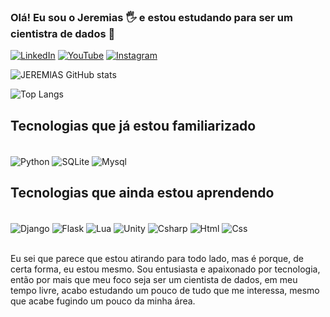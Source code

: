 ### Olá! Eu sou o Jeremias 🖐️ e estou estudando para ser um cientistra de dados 🤖

[![LinkedIn](https://img.shields.io/badge/LinkedIn-0077B5?style=for-the-badge&logo=linkedin&logoColor=white)](https://www.linkedin.com/in/pedro-jeremias-07b156265/)
[![YouTube](https://img.shields.io/badge/YouTube-FF0000?style=for-the-badge&logo=youtube&logoColor=white)](https://www.youtube.com/channel/UCOyUUdOlvgASPpJMT4LHSGA)
[![Instagram](https://img.shields.io/badge/Instagram-E4405F?style=for-the-badge&logo=instagram&logoColor=white)](https://www.youtube.com/watch?v=dQw4w9WgXcQ)


![JEREMlAS GitHub stats](https://github-readme-stats.vercel.app/api?username=JEREMlAS&show_icons=true&theme=radical)

![Top Langs](https://github-readme-stats.vercel.app/api/top-langs/?username=JEREMlAS&layout=compact)

## Tecnologias que já estou familiarizado

<div style="display: inline_block"><br/>
 <img align="center", alt="Python" src="https://img.shields.io/badge/Python-3776AB?style=for-the-badge&logo=python&logoColor=white" />
 <img align="center", alt="SQLite" src="https://img.shields.io/badge/SQLite-07405E?style=for-the-badge&logo=sqlite&logoColor=white" />
 <img align="center", alt="Mysql" src="https://img.shields.io/badge/MySQL-00000F?style=for-the-badge&logo=mysql&logoColor=white" />
</div>

## Tecnologias que ainda estou aprendendo

<div style="display: inline_block"><br/>
 <img align="center", alt="Django" src="https://img.shields.io/badge/Django-092E20?style=for-the-badge&logo=django&logoColor=white" />
 <img align="center", alt="Flask" src="https://img.shields.io/badge/Flask-000000?style=for-the-badge&logo=flask&logoColor=white" />
 <img align="center", alt="Lua" src="https://img.shields.io/badge/Lua-2C2D72?style=for-the-badge&logo=lua&logoColor=white" />
 <img align="center", alt="Unity" src="https://img.shields.io/badge/Unity-100000?style=for-the-badge&logo=unity&logoColor=white" />
 <img align="center", alt="Csharp" src="https://img.shields.io/badge/C%23-239120?style=for-the-badge&logo=c-sharp&logoColor=white" />
 <img align="center", alt="Html" src="https://img.shields.io/badge/HTML5-E34F26?style=for-the-badge&logo=html5&logoColor=white" />
 <img align="center", alt="Css" src="https://img.shields.io/badge/CSS3-1572B6?style=for-the-badge&logo=css3&logoColor=white" />
</div><br/>

Eu sei que parece que estou atirando para todo lado, mas é porque, de certa forma, eu estou mesmo. Sou entusiasta e apaixonado por tecnologia, então por mais que meu foco seja ser um cientista de dados, em meu tempo livre, acabo estudando um pouco de tudo que me interessa, mesmo que acabe fugindo um pouco da minha área. 
